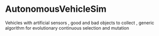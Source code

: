 # AutonomousVehicleSim
Vehicles with artificial sensors , good and bad objects to collect , generic algorithm for evolutionary continuous selection and mutation
